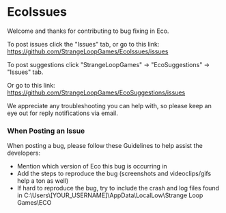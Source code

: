 # EcoIssues

Welcome and thanks for contributing to bug fixing in Eco.

To post issues click the "Issues" tab, or go to this link: https://github.com/StrangeLoopGames/EcoIssues/issues

To post suggestions click "StrangeLoopGames" -> "EcoSuggestions" -> "Issues" tab.     

Or go to this link: https://github.com/StrangeLoopGames/EcoSuggestions/issues

We appreciate any troubleshooting you can help with, so please keep an eye out for reply notifications via email.

### When Posting an Issue

When posting a bug, please follow these Guidelines to help assist the developers:
- Mention which version of Eco this bug is occurring in
- Add the steps to reproduce the bug (screenshots and videoclips/gifs help a ton as well)
- If hard to reproduce the bug, try to include the crash and log files found in C:\Users\\[YOUR_USERNAME]\AppData\LocalLow\Strange Loop Games\ECO
